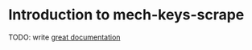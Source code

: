 # Introduction to mech-keys-scrape

TODO: write [great documentation](http://jacobian.org/writing/what-to-write/)
